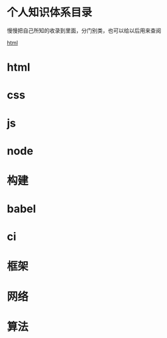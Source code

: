 
# 个人知识体系目录
慢慢把自己所知的收录到里面，分门别类，也可以给以后用来查阅

<a href="#html">html</a>

# html

# css

# js

# node

# 构建

# babel

# ci

# 框架

# 网络

# 算法
